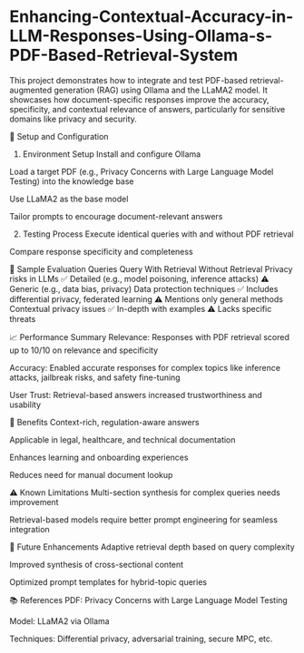 # Enhancing-Contextual-Accuracy-in-LLM-Responses-Using-Ollama-s-PDF-Based-Retrieval-System
This project demonstrates how to integrate and test PDF-based retrieval-augmented generation (RAG) using Ollama and the LLaMA2 model. It showcases how document-specific responses improve the accuracy, specificity, and contextual relevance of answers, particularly for sensitive domains like privacy and security.

🔧 Setup and Configuration
1. Environment Setup
Install and configure Ollama

Load a target PDF (e.g., Privacy Concerns with Large Language Model Testing) into the knowledge base

Use LLaMA2 as the base model

Tailor prompts to encourage document-relevant answers

2. Testing Process
Execute identical queries with and without PDF retrieval

Compare response specificity and completeness

🧪 Sample Evaluation Queries
Query	With Retrieval	Without Retrieval
Privacy risks in LLMs	✅ Detailed (e.g., model poisoning, inference attacks)	⚠️ Generic (e.g., data bias, privacy)
Data protection techniques	✅ Includes differential privacy, federated learning	⚠️ Mentions only general methods
Contextual privacy issues	✅ In-depth with examples	⚠️ Lacks specific threats

📈 Performance Summary
Relevance: Responses with PDF retrieval scored up to 10/10 on relevance and specificity

Accuracy: Enabled accurate responses for complex topics like inference attacks, jailbreak risks, and safety fine-tuning

User Trust: Retrieval-based answers increased trustworthiness and usability

🚀 Benefits
Context-rich, regulation-aware answers

Applicable in legal, healthcare, and technical documentation

Enhances learning and onboarding experiences

Reduces need for manual document lookup

⚠️ Known Limitations
Multi-section synthesis for complex queries needs improvement

Retrieval-based models require better prompt engineering for seamless integration

📌 Future Enhancements
Adaptive retrieval depth based on query complexity

Improved synthesis of cross-sectional content

Optimized prompt templates for hybrid-topic queries

📚 References
PDF: Privacy Concerns with Large Language Model Testing

Model: LLaMA2 via Ollama

Techniques: Differential privacy, adversarial training, secure MPC, etc.